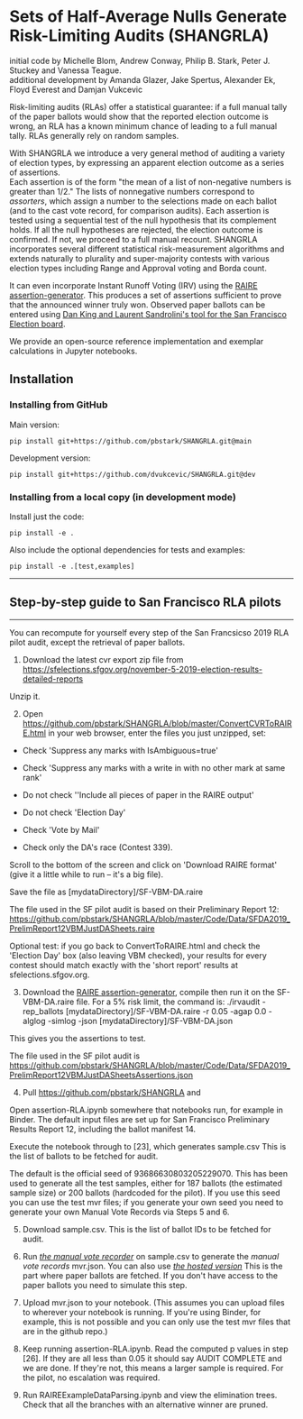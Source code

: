 # Sets of Half-Average Nulls Generate Risk-Limiting Audits (SHANGRLA)

initial code by Michelle Blom, Andrew Conway, Philip B. Stark, Peter J. Stuckey and Vanessa Teague.   
additional development by Amanda Glazer, Jake Spertus, Alexander Ek, Floyd Everest and Damjan Vukcevic

Risk-limiting audits (RLAs) offer a statistical guarantee: if a full manual tally of the paper ballots would show that the reported election outcome is wrong, an RLA has a known minimum chance of leading to a full manual tally.
RLAs generally rely on random samples.

With SHANGRLA we introduce a very general method of auditing a variety of election types, by expressing an apparent election outcome as a series of assertions.  
Each assertion is of the form "the mean of a list of non-negative numbers is
greater than 1/2."
The lists of nonnegative numbers correspond to _assorters_, which assign
a number to the selections made on each ballot (and to the cast vote record, for comparison audits).
Each assertion is tested using a sequential test of the null hypothesis that its complement holds.
If all the null hypotheses are rejected, the election outcome is confirmed. 
If not, we proceed to a full manual recount.
SHANGRLA incorporates several different statistical 
risk-measurement algorithms and extends naturally to plurality and super-majority 
contests with various election types including Range and Approval voting and Borda count.  

It can even incorporate Instant Runoff Voting (IRV) using the 
[RAIRE assertion-generator](https://github.com/michelleblom/audit-irv-cp).  This produces a set of assertions sufficient to prove that the announced winner truly won.  Observed paper ballots can be entered using [Dan King and Laurent Sandrolini's tool for the San Francisco Election board](https://rla.vptech.io/home).

We provide an open-source reference implementation and exemplar calculations in Jupyter notebooks.

## Installation

### Installing from GitHub

Main version:

```
pip install git+https://github.com/pbstark/SHANGRLA.git@main
```

Development version:

```
pip install git+https://github.com/dvukcevic/SHANGRLA.git@dev
```

### Installing from a local copy (in development mode)

Install just the code:

```
pip install -e .
```

Also include the optional dependencies for tests and examples:

```
pip install -e .[test,examples]
```


----------------------------------------------------

## Step-by-step guide to San Francisco RLA pilots

----------------------------------------------------

You can recompute for yourself every step of the San Francsicso 2019 RLA pilot audit, except the retrieval of paper ballots.

1. Download the latest cvr export zip file from 
https://sfelections.sfgov.org/november-5-2019-election-results-detailed-reports

Unzip it.

2. Open  https://github.com/pbstark/SHANGRLA/blob/master/ConvertCVRToRAIRE.html
in your web browser, enter the files you just unzipped, set:
- Check 'Suppress any marks with IsAmbiguous=true'
- Check 'Suppress any marks with a write in with no other mark at same rank'
- Do not check ''Include all pieces of paper in the RAIRE output'

- Do not check 'Election Day'
- Check 'Vote by Mail'

- Check only the DA's race (Contest 339).

Scroll to the bottom of the screen and click on 'Download RAIRE format' (give it a little while to run – it's a big file).

Save the file as [mydataDirectory]/SF-VBM-DA.raire

The file used in the SF pilot audit is based on their Preliminary Report 12:  https://github.com/pbstark/SHANGRLA/blob/master/Code/Data/SFDA2019_PrelimReport12VBMJustDASheets.raire

Optional test: if you go back to ConvertToRAIRE.html and check the 'Election Day' box (also leaving VBM checked), your results for every contest should match exactly with the 'short report' results at sfelections.sfgov.org. 

3. Download the [RAIRE assertion-generator](https://github.com/michelleblom/audit-irv-cp), compile then run it on the SF-VBM-DA.raire file.  For a 5% risk limit, the command is:
./irvaudit -rep_ballots [mydataDirectory]/SF-VBM-DA.raire -r 0.05 -agap 0.0 -alglog -simlog -json [mydataDirectory]/SF-VBM-DA.json

This gives you the assertions to test.

The file used in the SF pilot audit is 
https://github.com/pbstark/SHANGRLA/blob/master/Code/Data/SFDA2019_PrelimReport12VBMJustDASheetsAssertions.json

4. Pull https://github.com/pbstark/SHANGRLA and

Open assertion-RLA.ipynb somewhere that notebooks run, for example in Binder.
The default input files are set up for San Francisco Preliminary Results Report 12, including the ballot manifest 14.

Execute the notebook through to [23], which generates sample.csv
This is the list of ballots to be fetched for audit.

The default is the official seed of 93686630803205229070.  This has been used to generate all the test samples, either for 187 ballots (the estimated sample size) or 200 ballots (hardcoded for the pilot).  If you use this seed you can use the test mvr files; if you generate your own seed you need to generate your own Manual Vote Records via Steps 5 and 6.

5.  Download sample.csv.  This is
the list of ballot IDs to be fetched for audit.

6. Run *[the manual vote recorder](https://github.com/dan-king/RLA-MVR)* on sample.csv to generate the *manual vote records* mvr.json.  You can also use *[the hosted version](https://rla.vptech.io)*
This is the part where paper ballots are fetched.  If you don't have access to the paper ballots you need to simulate this step.

7. Upload mvr.json to your notebook.  (This assumes you can upload files to wherever your notebook is running.  If you're using Binder, for example, this is not possible and you can only use the test mvr files that are in the github repo.)

8.  Keep running assertion-RLA.ipynb.  Read the computed p values in step [26].  If they are all less than 0.05 it should say AUDIT COMPLETE and we are done.  If they're not, this means a larger sample is required. For the pilot, no escalation was required.

9.  Run RAIREExampleDataParsing.ipynb and view the elimination trees.  Check that all the branches with an alternative winner are pruned.
